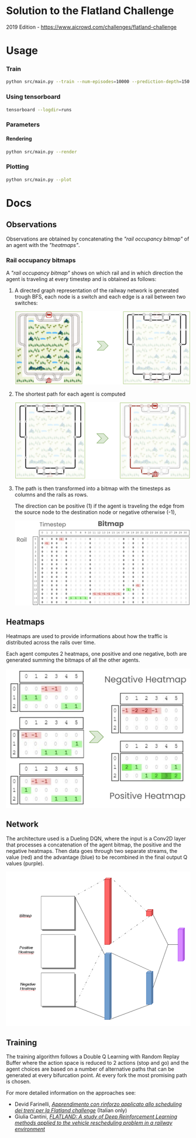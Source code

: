 # Solution to the Flatland Challenge
2019 Edition - https://www.aicrowd.com/challenges/flatland-challenge

# Usage
### Train
```bash
python src/main.py --train --num-episodes=10000 --prediction-depth=150 --eps=0.9998 --checkpoint-interval=100 --buffer-size=10000
```

### Using tensorboard
```bash
tensorboard --logdir=runs
```

### Parameters
#### Rendering
```bash
python src/main.py --render
```
### Plotting
```bash
python src/main.py --plot
```

# Docs

## Observations
Observations are obtained by concatenating the _"rail occupancy bitmap"_ of an agent with the _"heatmaps"_.

### Rail occupancy bitmaps
A _"rail occupancy bitmap"_ shows on which rail and in which direction the agent is traveling at every timestep and is obtained as follows:

1. A directed graph representation of the railway network is generated trough BFS, each node is a switch and each edge is a rail between two switches:

    ![Graph representation of the railway network](docs/images/graph.png)

2. The shortest path for each agent is computed

    ![shortest path](docs/images/shortest-path.png)

3. The path is then transformed into a bitmap with the timesteps as columns and the rails as rows.

    The direction can be positive (1) if the agent is traveling the edge from the source node to the destination node or negative otherwise (-1), 

    ![shortest path](docs/images/bitmap.png)

## Heatmaps
Heatmaps are used to provide informations about how the traffic is distributed across the rails over time.

Each agent computes 2 heatmaps, one positive and one negative, both are generated summing the bitmaps of all the other agents.

![shortest path](docs/images/heatmaps.png)

## Network
The architecture used is a Dueling DQN, where the input is a Conv2D layer that processes a concatenation of the agent bitmap, 
the positive and the negative heatmaps.
Then data goes through two separate streams, the value (red) and the advantage (blue) 
to be recombined in the final output Q values (purple).

![network_architecture](docs/images/dueling_nn.png)

## Training 
The training algorithm follows a Double Q Learning with Random Replay Buffer 
where the action space is reduced to 2 actions (stop and go) and the agent choices are based on
a number of alternative paths that can be generated at every bifurcation point. At every fork the most
promising path is chosen.


For more detailed information on the approaches see:

* Devid Farinelli, [_Apprendimento con rinforzo applicato allo scheduling dei treni per la Flatland challenge_](https://amslaurea.unibo.it/20487/1/farinelli_devid_tesi.pdf) (Italian only)
* Giulia Cantini, [_FLATLAND: A study of Deep Reinforcement Learning methods applied to the vehicle rescheduling problem in a railway environment_](https://amslaurea.unibo.it/20412/1/thesis_giulia_cantini.pdf)

